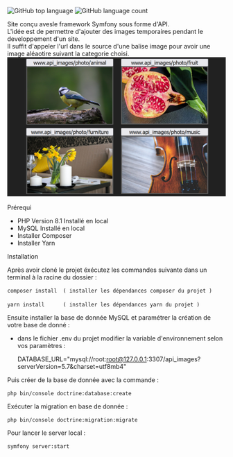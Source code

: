 
![GitHub top language](https://img.shields.io/github/languages/top/clemmlec/api_images)
![GitHub language count](https://img.shields.io/github/languages/count/clemmlec/api_images)

Site conçu avesle framework Symfony sous forme d'API.<br>
L'idée est de permettre d'ajouter des images temporaires pendant le developpement d'un site.<br>
Il suffit d'appeler l'url dans le source d'une balise image pour avoir une image aléaotire suivant la categorie choisi.
![Bannière](https://github.com/clemmlec/api_images/blob/master/api_image.png)

Prérequi 

  - PHP Version 8.1 Installé en local
  - MySQL Installé en local
  - Installer Composer
  - Installer Yarn
  
 Installation
 
  Après avoir cloné le projet éxécutez les commandes suivante dans un terminal à la racine du dossier : 

    composer install  ( installer les dépendances composer du projet )

    yarn install      ( installer les dépendances yarn du projet )

  Ensuite installer la base de donnée MySQL et paramétrer la création de votre base de donné :
  
  - dans le fichier .env du projet modifier la variable d'environnement selon vos paramètres :
    
      DATABASE_URL="mysql://root:root@127.0.0.1:3307/api_images?serverVersion=5.7&charset=utf8mb4"

  Puis créer de la base de donnée avec la commande : 
  
    php bin/console doctrine:database:create

  Exécuter la migration en base de donnée : 
    
    php bin/console doctrine:migration:migrate

Pour lancer le server local :

    symfony server:start
  
  
